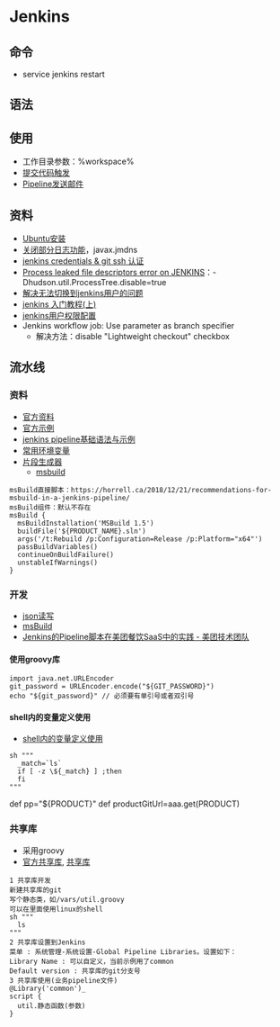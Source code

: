 # Jenkins
## 命令
* service jenkins restart

## 语法

## 使用
* 工作目录参数：%workspace%
* [提交代码触发](https://medium.com/@xfstart07/devops-gitlab-%E6%8F%90%E4%BA%A4%E4%BB%A3%E7%A0%81%E8%A7%A6%E5%8F%91-jenkins-%E9%83%A8%E7%BD%B2-43601d7baf34)
* [Pipeline发送邮件](https://blog.csdn.net/u011541946/article/details/84034272)

## 资料
* [Ubuntu安装](http://blog.csdn.net/fenglailea/article/details/25919367)
* [关闭部分日志功能](http://blog.csdn.net/qq_33588470/article/details/54647496)，javax.jmdns
* [jenkins credentials & git ssh 认证](http://blog.csdn.net/gw569453350game/article/details/51911179)
* [Process leaked file descriptors error on JENKINS](http://stackoverflow.com/questions/17024441/process-leaked-file-descriptors-error-on-jenkins)：-Dhudson.util.ProcessTree.disable=true
* [解决无法切换到jenkins用户的问题](http://blog.csdn.net/csfreebird/article/details/27968019)
* [jenkins 入门教程(上)](http://www.cnblogs.com/yjmyzz/p/jenkins-tutorial-part-1.html)
* [jenkins用户权限配置](https://www.jianshu.com/p/fca6c3ecde5d)
* Jenkins workflow job: Use parameter as branch specifier
  * 解决方法：disable "Lightweight checkout" checkbox

## 流水线
### 资料
* [官方资料](https://www.jenkins.io/zh/doc/book/pipeline/)
* [官方示例](https://www.jenkins.io/doc/pipeline/examples/)
* [jenkins pipeline基础语法与示例](https://www.jianshu.com/p/f1167e8850cd)
* [常用环境变量](https://blog.csdn.net/qq_41030861/article/details/105171222)
* [片段生成器](http://%domain%/job/%jobName%/pipeline-syntax/)
  * [msbuild](https://jenkinsci.github.io/job-dsl-plugin/#method/javaposse.jobdsl.dsl.helpers.step.StepContext.msBuild)
```
msBuild直接脚本：https://horrell.ca/2018/12/21/recommendations-for-msbuild-in-a-jenkins-pipeline/
msBuild组件：默认不存在
msBuild {
  msBuildInstallation('MSBuild 1.5')
  buildFile('${PRODUCT_NAME}.sln')
  args('/t:Rebuild /p:Configuration=Release /p:Platform="x64"')
  passBuildVariables()
  continueOnBuildFailure()
  unstableIfWarnings()
}
```

### 开发
* [json读写](https://blog.csdn.net/u011541946/article/details/83833289)
* [msBuild](https://jenkinsci.github.io/job-dsl-plugin/#method/javaposse.jobdsl.dsl.helpers.step.StepContext.msBuild)
* [Jenkins的Pipeline脚本在美团餐饮SaaS中的实践 - 美团技术团队](https://tech.meituan.com/2018/08/02/erp-cd-jenkins-pipeline.html)

#### 使用groovy库
```
import java.net.URLEncoder
git_password = URLEncoder.encode("${GIT_PASSWORD}")
echo "${git_password}" // 必须要有单引号或者双引号
```
#### shell内的变量定义使用
* [shell内的变量定义使用](https://stackoverflow.com/questions/34013854/jenkins-workflow-environment-variables-causing-a-failure/44296015)
```
sh """
  _match=`ls`
  if [ -z \${_match} ] ;then
  fi
"""
```

def pp="${PRODUCT}"
def productGitUrl=aaa.get(PRODUCT)


### 共享库
* 采用groovy
* [官方共享库](https://www.jenkins.io/zh/doc/book/pipeline/shared-libraries/), [共享库](https://www.qikqiak.com/post/jenkins-shared-library-demo/)

```
1 共享库开发
新建共享库的git
写个静态类，如/vars/util.groovy
可以在里面使用linux的shell
sh """
  ls
"""
2 共享库设置到Jenkins
菜单 : 系统管理-系统设置-Global Pipeline Libraries。设置如下：
Library Name : 可以自定义，当前示例用了common
Default version : 共享库的git分支号
3 共享库使用(业务pipeline文件)
@Library('common')_
script {
  util.静态函数(参数)
}
```
